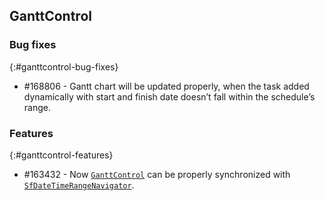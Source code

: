 ## GanttControl

### Bug fixes
{:#ganttcontrol-bug-fixes}

* \#168806 - Gantt chart will be updated properly, when the task added dynamically with start and finish date doesn’t fall within the schedule’s range.

### Features
{:#ganttcontrol-features}

* \#163432 - Now [`GanttControl`](https://help.syncfusion.com/wpf/gantt/overview) can be properly synchronized with [`SfDateTimeRangeNavigator`](https://help.syncfusion.com/wpf/sfdatetimerangenavigator/overview).